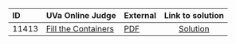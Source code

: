 | ID | UVa Online Judge | External | Link to solution |
|:---|:---|:---|:---:|
| 11413 | [Fill the Containers](https://onlinejudge.org/index.php?option=com_onlinejudge&Itemid=8&category=662&page=show_problem&problem=2408) | [PDF](https://onlinejudge.org/external/114/11413.pdf) | [Solution](https%3A//github.com/versenyi98/programming-contests/tree/master/UVa%20Online%20Judge/11413%2520-%2520Fill%2520the%2520Containers)|
